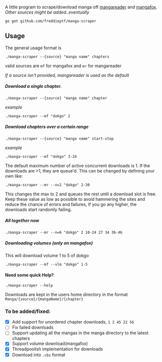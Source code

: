 A little program to scrape/download manga off [mangareader](http://www.mangareader.net/) and [mangafox](http://www.mangafox.me/).
*Other sources might be added..eventually*

```
go get github.com/freddieptf/manga-scraper
```

## Usage

The general usage format is

	./manga-scraper --{source} "manga name" chapters

valid sources are `mf` for mangafox and `mr` for mangareader

*If a source isn't provided, mangareader is used as the default*

##### Download a single chapter.

  	./manga-scraper --{source} "manga name" chapter

*example*

	./manga-scraper --mf "dokgo" 2


##### Download chapters over a certain range

	./manga-scraper --{source} "manga name" start-stop

*example*

	./manga-scraper --mf "dokgo" 3-24

The default maximum number of active concurrent downloads is 1. If the downloads are >1, they are queue'd. This can be changed by defining your own like: 

	./manga-scraper --mr --n=2 "dokgo" 2-30

This changes the max to 2 and queues the rest until a download slot is free. Keep these value as low as possible to avoid hammering the sites and reduce the chance of errors and failures, If you go any higher, the downloads start randomly failing.

##### All together now

	./manga-scraper --mr --n=6 "dokgo" 2 10-24 27 34 36-46

##### Downloading volumes (only on mangafox)
This will download volume 1 to 5 of dokgo

	./manga-scraper --mf --vlm "dokgo" 1-5




#### Need some quick Help?

	./manga-scraper --help




Downloads are kept in the users home directory in the format `Manga/{source}/{mangaName}/{chapter}`

### To be added/fixed:
 - [x] Add support for unordered chapter downloads, `1 2 45 22 56`
 - [ ] Fix failed downloads
 - [ ] Support updating all the mangas in the manga directory to the latest chapters
 - [x] Support volume download(mangafox)
 - [x] Threadpoolish implementation for downloads
 - [x] Download into `.cbz` format
